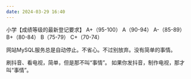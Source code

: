 ```yaml
---
date: 2024-03-29 16:40
---
```




小学【成绩等级的最新登记要求】
A+（95-100） A（90-94） A-（85-89）
B+（80-84）  B（75-79） 
C+（70-74）

<!-- truncate -->



网站MySQL服务总是自动停止。不省心。不过别放弃。没有简单的事情。

刷抖音、看电视，简单，但是那不叫“事情”。 如果你发抖音，制作电视，那才叫“事情”。
